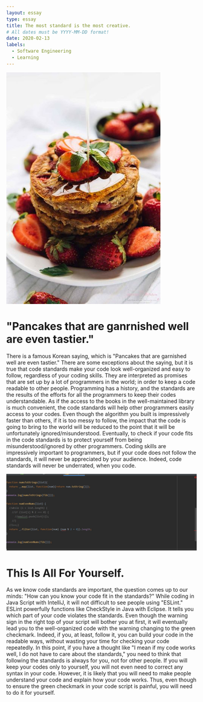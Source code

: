 ```yaml
---
layout: essay
type: essay
title: The most standard is the most creative.
# All dates must be YYYY-MM-DD format!
date: 2020-02-13
labels:
  - Software Engineering
  - Learning
---
```


<img class="ui medium left circular floated image" src="../images/Vegan-Strawberry-Buttermilk-Pancakes-3.jpg">


# "Pancakes that are ganrnished well are even tastier."
There is a famous Korean saying, which is "Pancakes that are garnished well are even tastier." There are some exceptions about the saying, but it is true that code standards make your code look well-organized and easy to follow, regardless of your coding skills. They are interpreted as promises that are set up by a lot of programmers in the world; in order to keep a code readable to other people. Programming has a history, and the standards are the results of the efforts for all the programmers to keep their codes understandable. As if the access to the books in the well-maintained library is much convenient, the code standards will help other programmers easily access to your codes. Even though the algorithm you built is impressively faster than others, if it is too messy to follow, the impact that the code is going to bring to the world will be reduced to the point that it will be unfortunately ignored/misunderstood. Eventually, to check if your code fits in the code standards is to protect yourself from being misunderstood/ignored by other programmers. Coding skills are impressively important to programmers, but if your code does not follow the standards, it will never be appreciated by your audience. Indeed, code standards will never be underrated, when you code.



<img class="ui large left floated image" src="../images/fiberoo.jpg">

#   This Is All For Yourself.
As we know code standards are important, the question comes up to our minds: "How can you know your code fit in the standards?" While coding in Java Script with IntelliJ, it will not difficult to see people using "ESLint." ESLint powerfully functions like CheckStyle in Java with Eclipse. It tells you which part of your code violates the standards. Even though the warning sign in the right top of your script will bother you at first, it will eventually lead you to the well-organized code with the warning changing to the green checkmark. Indeed, if you, at least, follow it, you can build your code in the readable ways, without wasting your time for checking your code repeatedly. In this point, if you have a thought like "I mean if my code works well, I do not have to care about the standards," you need to think that following the standards is always for you, not for other people. If you will keep your codes only to yourself, you will not even need to correct any syntax in your code. However, it is likely that you will need to make people understand your code and explain how your code works. Thus, even though to ensure the green checkmark in your code script is painful, you will need to do it for yourself.
    